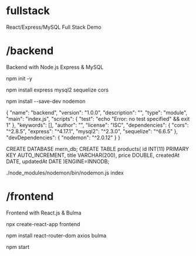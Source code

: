 # fullstack
React/Express/MySQL Full Stack Demo

# /backend
Backend with Node.js Express & MySQL

npm init -y

npm install express mysql2 sequelize cors

npm install --save-dev nodemon

{
  "name": "backend",
  "version": "1.0.0",
  "description": "",
  "type": "module",
  "main": "index.js",
  "scripts": {
    "test": "echo "Error: no test specified" && exit 1"
  },
  "keywords": [],
  "author": "",
  "license": "ISC",
  "dependencies": {
    "cors": "^2.8.5",
    "express": "^4.17.1",
    "mysql2": "^2.3.0",
    "sequelize": "^6.6.5"
  },
  "devDependencies": {
    "nodemon": "^2.0.12"
  }
}

CREATE DATABASE mern_db;
CREATE TABLE products(
    id INT(11) PRIMARY KEY AUTO_INCREMENT,
    title VARCHAR(200),
    price DOUBLE,
    createdAt DATE,
    updatedAt DATE
)ENGINE=INNODB;


./node_modules/nodemon/bin/nodemon.js index

# /frontend
Frontend with React.js & Bulma

npx create-react-app frontend

npm install react-router-dom axios bulma

npm start